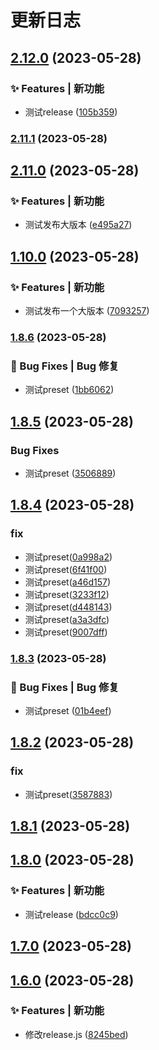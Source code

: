 # 更新日志

## [2.12.0](https://github.com/szvictor/release-it-demo/compare/2.11.0...2.12.0) (2023-05-28)


### ✨ Features | 新功能

* 测试release ([105b359](https://github.com/szvictor/release-it-demo/commit/105b359478b0f69b9897daa97422fb21473218b2))

### [2.11.1](https://github.com/szvictor/release-it-demo/compare/2.11.0...2.11.1) (2023-05-28)

## [2.11.0](https://github.com/szvictor/release-it-demo/compare/1.10.0...2.11.0) (2023-05-28)


### ✨ Features | 新功能

* 测试发布大版本 ([e495a27](https://github.com/szvictor/release-it-demo/commit/e495a27a78941c580f2c65a84886e715635bfd84))

## [1.10.0](https://github.com/szvictor/release-it-demo/compare/1.8.6...1.10.0) (2023-05-28)


### ✨ Features | 新功能

* 测试发布一个大版本 ([7093257](https://github.com/szvictor/release-it-demo/commit/7093257cf65c478e4c67c9aff56c40bc4c05c4f6))

### [1.8.6](https://github.com/szvictor/release-it-demo/compare/1.8.5...1.8.6) (2023-05-28)


### 🐛 Bug Fixes | Bug 修复

* 测试preset ([1bb6062](https://github.com/szvictor/release-it-demo/commit/1bb6062f91850a563f8da0812ac4c2c93b934f49))

## [1.8.5](https://github.com/szvictor/release-it-demo/compare/1.8.4...1.8.5) (2023-05-28)


### Bug Fixes

* 测试preset ([3506889](https://github.com/szvictor/release-it-demo/commit/350688922369478ee96252ecddf9d0ddc9e494b1))

## [1.8.4](https://github.com/szvictor/release-it-demo/compare/1.8.3...1.8.4) (2023-05-28)


### fix

* 测试preset([0a998a2](https://github.com/szvictor/release-it-demo/commit/0a998a28f62d1fc3b51bd05b94be9d6fb4b671db))
* 测试preset([6f41f00](https://github.com/szvictor/release-it-demo/commit/6f41f00b0d8641cdcf7b9c3bc15a5189bb6727e5))
* 测试preset([a46d157](https://github.com/szvictor/release-it-demo/commit/a46d157ec1a8ab98b5294e527d8fa0add8521e32))
* 测试preset([3233f12](https://github.com/szvictor/release-it-demo/commit/3233f12d11162e6d5327ba7a65ca44c363dfd0bc))
* 测试preset([d448143](https://github.com/szvictor/release-it-demo/commit/d44814372a73d5d8d2a881ec88f31b2be5286efb))
* 测试preset([a3a3dfc](https://github.com/szvictor/release-it-demo/commit/a3a3dfcac8557fc318354cef2253ffec7f054afb))
* 测试preset([9007dff](https://github.com/szvictor/release-it-demo/commit/9007dff4dccaf7618eee92853dc8fb9acb30b734))

### [1.8.3](https://github.com/szvictor/release-it-demo/compare/1.8.2...1.8.3) (2023-05-28)


### 🐛 Bug Fixes | Bug 修复

* 测试preset ([01b4eef](https://github.com/szvictor/release-it-demo/commit/01b4eefc2747f661a52d4a8ec5fbc65710ead1b3))

## [1.8.2](https://github.com/szvictor/release-it-demo/compare/1.8.1...1.8.2) (2023-05-28)


### fix

* 测试preset([3587883](https://github.com/szvictor/release-it-demo/commit/3587883bef17f60f9c8f00f481866bd434176b56))

## [1.8.1](https://github.com/szvictor/release-it-demo/compare/1.8.0...1.8.1) (2023-05-28)

## [1.8.0](https://github.com/szvictor/release-it-demo/compare/1.7.0...1.8.0) (2023-05-28)


### ✨ Features | 新功能

* 测试release ([bdcc0c9](https://github.com/szvictor/release-it-demo/commit/bdcc0c9a561c546217729674a5a4039416594af8))

## [1.7.0](https://github.com/szvictor/release-it-demo/compare/1.6.0...1.7.0) (2023-05-28)

## [1.6.0](https://github.com/szvictor/release-it-demo/compare/1.5.0...1.6.0) (2023-05-28)


### ✨ Features | 新功能

* 修改release.js ([8245bed](https://github.com/szvictor/release-it-demo/commit/8245bede9cd0d3cbd5d632fb38cf908db52e3eb3))